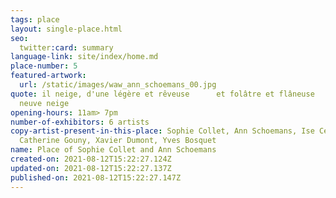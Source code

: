 ```yaml
---
tags: place
layout: single-place.html
seo:
  twitter:card: summary
language-link: site/index/home.md
place-number: 5
featured-artwork:
  url: /static/images/waw_ann_schoemans_00.jpg
quote: il neige, d'une légère et rêveuse      et folâtre et flâneuse       et
  neuve neige
opening-hours: 11am> 7pm
number-of-exhibitors: 6 artists
copy-artist-present-in-this-place: Sophie Collet, Ann Schoemans, Ise Cellier,
  Catherine Gouny, Xavier Dumont, Yves Bosquet
name: Place of Sophie Collet and Ann Schoemans
created-on: 2021-08-12T15:22:27.124Z
updated-on: 2021-08-12T15:22:27.137Z
published-on: 2021-08-12T15:22:27.147Z
---
```

